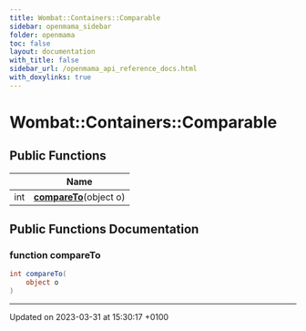 ```yaml
---
title: Wombat::Containers::Comparable
sidebar: openmama_sidebar
folder: openmama
toc: false
layout: documentation
with_title: false
sidebar_url: /openmama_api_reference_docs.html
with_doxylinks: true
---
```


# Wombat::Containers::Comparable





## Public Functions

|                | Name           |
| -------------- | -------------- |
| int | **[compareTo](interfaceWombat_1_1Containers_1_1Comparable.html#function-compareto)**(object o) |

## Public Functions Documentation

### function compareTo

```csharp
int compareTo(
    object o
)
```


-------------------------------

Updated on 2023-03-31 at 15:30:17 +0100